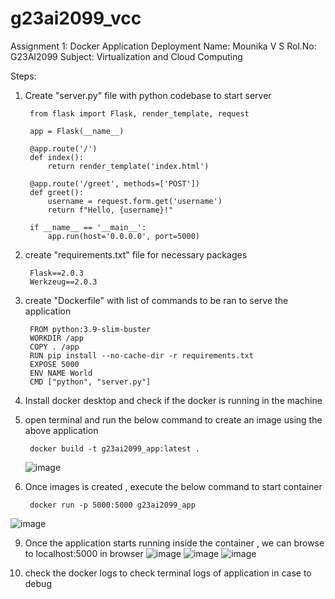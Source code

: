 # g23ai2099_vcc
Assignment 1: Docker Application Deployment
Name: Mounika V S
Rol.No: G23AI2099
Subject: Virtualization and Cloud Computing

Steps:

1. Create "server.py" file with python codebase to start server

		from flask import Flask, render_template, request
		
		app = Flask(__name__)
		
		@app.route('/')
		def index():
		    return render_template('index.html')
		
		@app.route('/greet', methods=['POST'])
		def greet():
		    username = request.form.get('username')
		    return f"Hello, {username}!"
		
		if __name__ == '__main__':
		    app.run(host='0.0.0.0', port=5000)


3. create "requirements.txt" file for necessary packages 

		Flask==2.0.3
		Werkzeug==2.0.3
		
4. create "Dockerfile" with list of commands to be ran to serve the application

		FROM python:3.9-slim-buster
		WORKDIR /app
		COPY . /app
		RUN pip install --no-cache-dir -r requirements.txt
		EXPOSE 5000
		ENV NAME World
		CMD ["python", "server.py"]

5. Install docker desktop and check if the docker is running in the machine
6. open terminal and run the below command to create an image using the above application

		docker build -t g23ai2099_app:latest .

   ![image](https://github.com/user-attachments/assets/811965a5-e694-4914-b35e-3013fe6c014c)

8. Once images is created , execute the below command to start container

		docker run -p 5000:5000 g23ai2099_app
![image](https://github.com/user-attachments/assets/da85abaa-e99f-41c9-ae84-a8a8480b0b87)


9. Once the application starts running inside the container , we can browse to localhost:5000 in browser
    ![image](https://github.com/user-attachments/assets/55df842f-39bf-4d47-b594-be63444b1582)
   ![image](https://github.com/user-attachments/assets/ce80c51b-d609-46c3-ad21-8878ab67332c)
   ![image](https://github.com/user-attachments/assets/d5b1b80d-b3f5-45eb-af7b-b4d0aee7d358)

11. check the docker logs <container ID> to check terminal logs of application in case to debug
